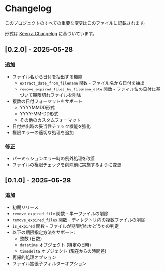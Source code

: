 # Changelog

このプロジェクトのすべての重要な変更はこのファイルに記載されます。

形式は [Keep a Changelog](https://keepachangelog.com/ja/1.0.0/) に基づいています。

## [0.2.0] - 2025-05-28

### 追加

- ファイル名から日付を抽出する機能
  - `extract_date_from_filename` 関数 - ファイル名から日付を抽出
  - `remove_expired_files_by_filename_date` 関数 - ファイル名の日付に基づいて期限切れファイルを削除
- 複数の日付フォーマットをサポート
  - YYYYMMDD形式
  - YYYY-MM-DD形式
  - その他のカスタムフォーマット
- 日付抽出時の妥当性チェック機能を強化
- 権限エラーの適切な処理を追加

### 修正

- パーミッションエラー時の例外処理を改善
- ファイルの権限チェックを削除前に実施するように変更

## [0.1.0] - 2025-05-28

### 追加

- 初期リリース
- `remove_expired_file` 関数 - 単一ファイルの削除
- `remove_expired_files` 関数 - ディレクトリ内の複数ファイルの削除
- `is_expired` 関数 - ファイルが期限切れかどうかの判定
- 以下の期限指定方法をサポート:
  - 整数 (日数)
  - `datetime` オブジェクト (特定の日時)
  - `timedelta` オブジェクト (現在からの時間差)
- 再帰的処理オプション
- ファイル拡張子フィルターオプション